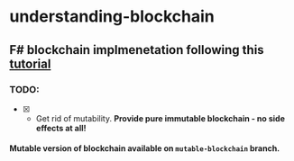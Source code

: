 # understanding-blockchain
## F# blockchain implmenetation following this [tutorial](https://www.c-sharpcorner.com/article/blockchain-basics-building-a-blockchain-in-net-core/)

### TODO:
- [x] - Get rid of mutability. **Provide pure immutable blockchain - no side effects at all!**

#### Mutable version of blockchain available on `mutable-blockchain` branch.

